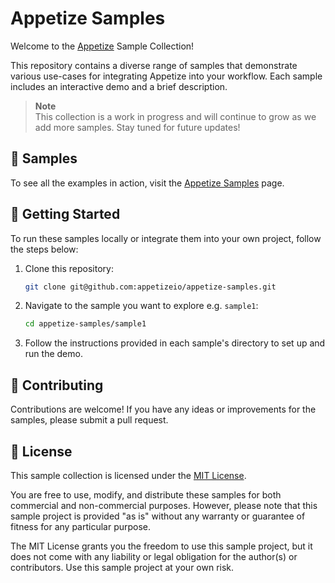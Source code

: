 # Appetize Samples

Welcome to the [Appetize](https://www.appetize.io) Sample Collection!

This repository contains a diverse range of samples that demonstrate various use-cases for integrating Appetize into your workflow. Each sample includes an interactive demo and a brief description.

> **Note**  
> This collection is a work in progress and will continue to grow as we add more samples. Stay tuned for future updates!

## :rocket: Samples

To see all the examples in action, visit the [Appetize Samples](https://appetizeio.github.io/appetize-samples/) page.

## :hammer: Getting Started

To run these samples locally or integrate them into your own project, follow the steps below:

1. Clone this repository:

   ```bash
   git clone git@github.com:appetizeio/appetize-samples.git
   ```

2. Navigate to the sample you want to explore e.g. `sample1`:

    ```bash
    cd appetize-samples/sample1
   ```

3. Follow the instructions provided in each sample's directory to set up and run the demo.

## :raising_hand: Contributing
Contributions are welcome! If you have any ideas or improvements for the samples, please submit a pull request.

## :page_with_curl: License

This sample collection is licensed under the [MIT License](LICENSE).

You are free to use, modify, and distribute these samples for both commercial and non-commercial purposes. However, please note that this sample project is provided "as is" without any warranty or guarantee of fitness for any particular purpose.

The MIT License grants you the freedom to use this sample project, but it does not come with any liability or legal obligation for the author(s) or contributors. Use this sample project at your own risk.
